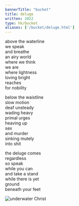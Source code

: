```yaml
---
bannerTitle: "bucket" 
title: deluge
written: 2022
type: hk/bucket
aliases: ['/bucket/deluge.html']
---
```


above the waterline  
we speak  
and breathe  
an airy world    
where we think    
we are   
where lightness  
loving bright   
reaches   
for nobility  

below the waistline  
slow motion  
deaf unsteady    
wading heavy    
primal urges  
heaving up   
sex   
and murder  
sinking mutely  
into shit

the deluge comes  
regardless  
so speak  
while you can  
and take a stand  
while there is yet  
ground  
beneath your feet

![underwater Christ](/images/bucket/underwater-christ.jpg)
